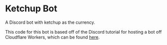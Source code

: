 # Ketchup Bot

A Discord bot with ketchup as the currency.

This code for this bot is based off of the Discord tutorial for hosting a bot off Cloudflare Workers, which can be found [here](https://discord.com/developers/docs/tutorials/hosting-on-cloudflare-workers).